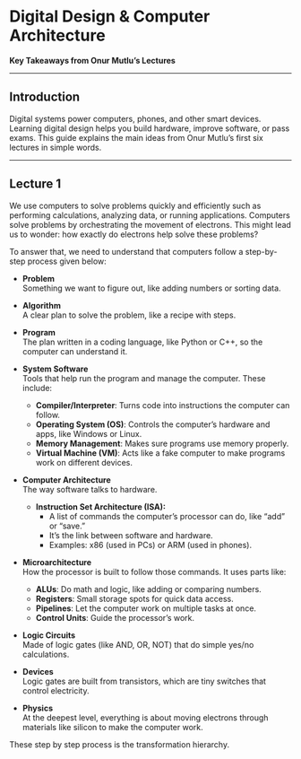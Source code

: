 # Digital Design & Computer Architecture  
**Key Takeaways from Onur Mutlu’s Lectures**

---

## Introduction  
Digital systems power computers, phones, and other smart devices. Learning digital design helps you build hardware, improve software, or pass exams. This guide explains the main ideas from Onur Mutlu’s first six lectures in simple words.

---

## Lecture 1  

We use computers to solve problems quickly and efficiently such as performing calculations, analyzing data, or running applications. Computers solve problems by orchestrating the movement of electrons. This might lead us to wonder: how exactly do electrons help solve these problems?

To answer that, we need to understand that computers follow a step-by-step process given below: 

- **Problem**  
  Something we want to figure out, like adding numbers or sorting data.
- **Algorithm**  
  A clear plan to solve the problem, like a recipe with steps.
- **Program**  
  The plan written in a coding language, like Python or C++, so the computer can understand it.
- **System Software**  
  Tools that help run the program and manage the computer. These include:

  - **Compiler/Interpreter**: Turns code into instructions the computer can follow.  
  - **Operating System (OS)**: Controls the computer’s hardware and apps, like Windows or Linux.  
  - **Memory Management**: Makes sure programs use memory properly.  
  - **Virtual Machine (VM)**: Acts like a fake computer to make programs work on different devices.
- **Computer Architecture**  
  The way software talks to hardware.

  - **Instruction Set Architecture (ISA):**  
    - A list of commands the computer’s processor can do, like “add” or “save.”  
    - It’s the link between software and hardware.  
    - Examples: x86 (used in PCs) or ARM (used in phones).
- **Microarchitecture**  
  How the processor is built to follow those commands. It uses parts like:

  - **ALUs**: Do math and logic, like adding or comparing numbers.  
  - **Registers**: Small storage spots for quick data access.  
  - **Pipelines**: Let the computer work on multiple tasks at once.  
  - **Control Units**: Guide the processor’s work.
- **Logic Circuits**  
  Made of logic gates (like AND, OR, NOT) that do simple yes/no calculations.
- **Devices**  
  Logic gates are built from transistors, which are tiny switches that control electricity.
- **Physics**  
  At the deepest level, everything is about moving electrons through materials like silicon to make the computer work.

These step by step process is the transformation hierarchy.





